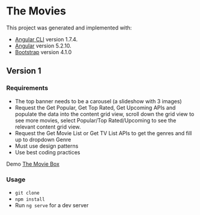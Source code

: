 # The Movies

This project was generated and implemented with:
- [Angular CLI](https://github.com/angular/angular-cli) version 1.7.4.
- [Angular](https://angular.io/) version 5.2.10.
- [Bootstrap](http://getbootstrap.com/) version 4.1.0

## Version 1
### Requirements

- The top banner needs to be a carousel (a slideshow with 3 images) 
- Request the Get Popular, Get Top Rated, Get Upcoming APIs and populate the data into the content grid view, scroll down the grid view to see more movies, select Popular/Top Rated/Upcoming to see the relevant content grid view. 
- Request the Get Movie List or Get TV List APIs to get the genres and fill up to dropdown Genre 
- Must use design patterns 
- Use best coding practices 

Demo [The Movie Box](http://buithanhthao.atwebpages.com)

### Usage

- `git clone`
- `npm install`
- Run `ng serve` for a dev server
